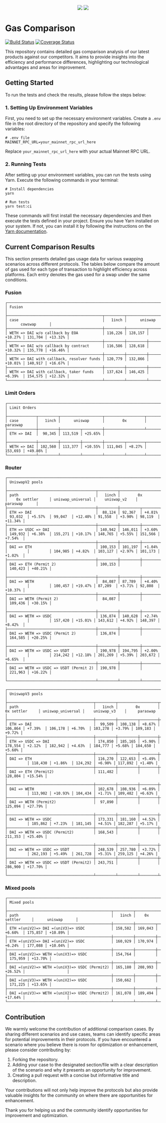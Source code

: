 <div align="center">
    <img src="https://github.com/1inch/gas-comparison/blob/master/.github/1inch_github_w.svg#gh-light-mode-only">
    <img src="https://github.com/1inch/gas-comparison/blob/master/.github/1inch_github_b.svg#gh-dark-mode-only">
</div>

# Gas Comparison

[![Build Status](https://github.com/1inch/gas-comparison/workflows/CI/badge.svg)](https://github.com/1inch/gas-comparison/actions)
[![Coverage Status](https://codecov.io/gh/1inch/gas-comparison/graph/badge.svg?token=8VSYYAY3J1)](https://codecov.io/gh/1inch/gas-comparison)

This repository contains detailed gas comparison analysis of our latest products against our competitors. It aims to provide insights into the efficiency and performance differences, highlighting our technological advantages and areas for improvement.

## Getting Started
To run the tests and check the results, please follow the steps below:

### 1. Setting Up Environment Variables
First, you need to set up the necessary environment variables. Create a `.env` file in the root directory of the repository and specify the following variables:

```
# .env file
MAINNET_RPC_URL=your_mainnet_rpc_url_here
```

Replace `your_mainnet_rpc_url_here` with your actual Mainnet RPC URL.

### 2. Running Tests
After setting up your environment variables, you can run the tests using Yarn. Execute the following commands in your terminal:

```
# Install dependencies
yarn

# Run tests
yarn test:ci
```

These commands will first install the necessary dependencies and then execute the tests defined in your project. Ensure you have Yarn installed on your system. If not, you can install it by following the instructions on the [Yarn documentation](https://classic.yarnpkg.com/en/docs/install).

## Current Comparison Results

This section presents detailed gas usage data for various swapping scenarios across different protocols. The tables below compare the amount of gas used for each type of transaction to highlight efficiency across platforms. Each entry denotes the gas used for a swap under the same conditions.

### Fusion
```
┌─────────────────────────────────────────────────────────────────────────────────────────────┐
│ Fusion                                                                                      │
├───────────────────────────────────────────┬─────────┬───────────────────┬───────────────────┤
│ case                                      │   1inch │      uniswap      │      cowswap      │
├───────────────────────────────────────────┼─────────┼─────────┬─────────┼─────────┬─────────┤
│ WETH => DAI w/o callback by EOA           │ 116,226 │ 128,157 │ +10.27% │ 131,704 │ +13.32% │
├───────────────────────────────────────────┼─────────┼─────────┼─────────┼─────────┼─────────┤
│ WETH => DAI w/o callback by contract      │ 116,586 │ 128,618 │ +10.32% │ 135,778 │ +16.46% │
├───────────────────────────────────────────┼─────────┼─────────┼─────────┼─────────┼─────────┤
│ WETH => DAI with callback, resolver funds │ 120,779 │ 132,866 │ +10.01% │ 140,917 │ +16.67% │
├───────────────────────────────────────────┼─────────┼─────────┼─────────┼─────────┼─────────┤
│ WETH => DAI with callback, taker funds    │ 137,624 │ 146,425 │ +6.39%  │ 154,575 │ +12.32% │
└───────────────────────────────────────────┴─────────┴─────────┴─────────┴─────────┴─────────┘
```

### Limit Orders
```
┌──────────────────────────────────────────────────────────────────────────────────┐
│ Limit Orders                                                                     │
├─────────────┬─────────┬───────────────────┬──────────────────┬───────────────────┤
│ case        │   1inch │      uniswap      │        0x        │     paraswap      │
├─────────────┼─────────┼─────────┬─────────┼──────────────────┴───────────────────┤
│ ETH => DAI  │  90,345 │ 113,519 │ +25.65% │                                      │
├─────────────┼─────────┼─────────┼─────────┼─────────┬────────┬─────────┬─────────┤
│ WETH => DAI │ 102,560 │ 113,377 │ +10.55% │ 111,045 │ +8.27% │ 153,693 │ +49.86% │
└─────────────┴─────────┴─────────┴─────────┴─────────┴────────┴─────────┴─────────┘
```

### Router
```
┌────────────────────────────────────────────────────────────────────────────────────────────────────────────────────────────────────────────────────┐
│ UniswapV2 pools                                                                                                                                    │
├────────────────────────────────────────┬─────────┬──────────────────┬───────────────────┬───────────────────┬──────────────────┬───────────────────┤
│ path                                   │   1inch │        0x        │    0x settler     │ uniswap_universal │    uniswap_v2    │     paraswap      │
├────────────────────────────────────────┼─────────┼─────────┬────────┼─────────┬─────────┼─────────┬─────────┼─────────┬────────┼─────────┬─────────┤
│ ETH => DAI                             │  88,124 │ 92,367  │ +4.81% │ 93,032  │ +5.57%  │ 99,047  │ +12.40% │ 91,558  │ +3.90% │ 98,119  │ +11.34% │
├────────────────────────────────────────┼─────────┼─────────┼────────┼─────────┼─────────┼─────────┼─────────┼─────────┼────────┼─────────┼─────────┤
│ ETH => USDC => DAI                     │ 140,942 │ 146,011 │ +3.60% │ 149,932 │ +6.38%  │ 155,271 │ +10.17% │ 148,765 │ +5.55% │ 151,566 │ +7.54%  │
├────────────────────────────────────────┼─────────┼─────────┼────────┼─────────┼─────────┼─────────┼─────────┼─────────┼────────┼─────────┼─────────┤
│ DAI => ETH                             │ 100,153 │ 101,197 │ +1.04% │         │         │ 104,985 │ +4.82%  │ 103,127 │ +2.97% │ 101,173 │ +1.02%  │
├────────────────────────────────────────┼─────────┼─────────┼────────┼─────────┼─────────┼─────────┴─────────┴─────────┴────────┴─────────┴─────────┤
│ DAI => ETH (Permit 2)                  │ 100,153 │         │        │ 140,423 │ +40.21% │                                                          │
├────────────────────────────────────────┼─────────┼─────────┼────────┼─────────┼─────────┼─────────┬─────────┬─────────┬────────┬─────────┬─────────┤
│ DAI => WETH                            │  84,087 │ 87,789  │ +4.40% │         │         │ 100,457 │ +19.47% │ 87,209  │ +3.71% │ 92,808  │ +10.37% │
├────────────────────────────────────────┼─────────┼─────────┼────────┼─────────┼─────────┼─────────┴─────────┴─────────┴────────┴─────────┴─────────┤
│ DAI => WETH (Permit 2)                 │  84,087 │         │        │ 109,436 │ +30.15% │                                                          │
├────────────────────────────────────────┼─────────┼─────────┼────────┼─────────┼─────────┼─────────┬─────────┬─────────┬────────┬─────────┬─────────┤
│ DAI => WETH => USDC                    │ 136,874 │ 140,628 │ +2.74% │         │         │ 157,420 │ +15.01% │ 143,612 │ +4.92% │ 148,397 │ +8.42%  │
├────────────────────────────────────────┼─────────┼─────────┼────────┼─────────┼─────────┼─────────┴─────────┴─────────┴────────┴─────────┴─────────┤
│ DAI => WETH => USDC (Permit 2)         │ 136,874 │         │        │ 164,585 │ +20.25% │                                                          │
├────────────────────────────────────────┼─────────┼─────────┼────────┼─────────┼─────────┼─────────┬─────────┬─────────┬────────┬─────────┬─────────┤
│ DAI => WETH => USDC => USDT            │ 190,978 │ 194,795 │ +2.00% │         │         │ 214,242 │ +12.18% │ 201,269 │ +5.39% │ 203,672 │ +6.65%  │
├────────────────────────────────────────┼─────────┼─────────┼────────┼─────────┼─────────┼─────────┴─────────┴─────────┴────────┴─────────┴─────────┤
│ DAI => WETH => USDC => USDT (Permit 2) │ 190,978 │         │        │ 221,963 │ +16.22% │                                                          │
└────────────────────────────────────────┴─────────┴─────────┴────────┴─────────┴─────────┴──────────────────────────────────────────────────────────┘
```
```
┌──────────────────────────────────────────────────────────────────────────────────────────────────────────────────────────────────────────────────┐
│ UniswapV3 pools                                                                                                                                  │
├───────────────────────────────────────┬─────────┬──────────────────┬───────────────────┬───────────────────┬──────────────────┬──────────────────┤
│ path                                  │   1inch │        0x        │    0x settler     │ uniswap_universal │    uniswap_v3    │     paraswap     │
├───────────────────────────────────────┼─────────┼─────────┬────────┼─────────┬─────────┼─────────┬─────────┼─────────┬────────┼─────────┬────────┤
│ ETH => DAI                            │  99,509 │ 108,138 │ +8.67% │ 106,864 │ +7.39%  │ 106,178 │ +6.70%  │ 103,278 │ +3.79% │ 109,183 │ +9.72% │
├───────────────────────────────────────┼─────────┼─────────┼────────┼─────────┼─────────┼─────────┼─────────┼─────────┼────────┼─────────┼────────┤
│ ETH => USDC => DAI                    │ 174,850 │ 185,165 │ +5.90% │ 178,554 │ +2.12%  │ 182,942 │ +4.63%  │ 184,777 │ +5.68% │ 184,650 │ +5.60% │
├───────────────────────────────────────┼─────────┼─────────┼────────┼─────────┼─────────┼─────────┼─────────┼─────────┼────────┼─────────┼────────┤
│ DAI => ETH                            │ 116,270 │ 122,653 │ +5.49% │         │         │ 118,430 │ +1.86%  │ 124,292 │ +6.90% │ 117,892 │ +1.40% │
├───────────────────────────────────────┼─────────┼─────────┼────────┼─────────┼─────────┼─────────┴─────────┴─────────┴────────┴─────────┴────────┤
│ DAI => ETH (Permit2)                  │ 111,482 │         │        │ 128,804 │ +15.54% │                                                         │
├───────────────────────────────────────┼─────────┼─────────┼────────┼─────────┼─────────┼─────────┬─────────┬─────────┬────────┬─────────┬────────┤
│ DAI => WETH                           │ 102,678 │ 108,936 │ +6.09% │         │         │ 113,902 │ +10.93% │ 104,434 │ +1.71% │ 109,482 │ +6.63% │
├───────────────────────────────────────┼─────────┼─────────┼────────┼─────────┼─────────┼─────────┴─────────┴─────────┴────────┴─────────┴────────┤
│ DAI => WETH (Permit2)                 │  97,890 │         │        │ 125,094 │ +27.79% │                                                         │
├───────────────────────────────────────┼─────────┼─────────┼────────┼─────────┼─────────┼─────────┬─────────┬─────────┬────────┬─────────┬────────┤
│ DAI => WETH => USDC                   │ 173,331 │ 181,160 │ +4.52% │         │         │ 185,862 │ +7.23%  │ 181,145 │ +4.51% │ 182,287 │ +5.17% │
├───────────────────────────────────────┼─────────┼─────────┼────────┼─────────┼─────────┼─────────┴─────────┴─────────┴────────┴─────────┴────────┤
│ DAI => WETH => USDC (Permit2)         │ 168,543 │         │        │ 211,353 │ +25.40% │                                                         │
├───────────────────────────────────────┼─────────┼─────────┼────────┼─────────┼─────────┼─────────┬─────────┬─────────┬────────┬─────────┬────────┤
│ DAI => WETH => USDC => USDT           │ 248,539 │ 257,780 │ +3.72% │         │         │ 262,193 │ +5.49%  │ 261,728 │ +5.31% │ 259,125 │ +4.26% │
├───────────────────────────────────────┼─────────┼─────────┼────────┼─────────┼─────────┼─────────┴─────────┴─────────┴────────┴─────────┴────────┤
│ DAI => WETH => USDC => USDT (Permit2) │ 243,751 │         │        │ 286,900 │ +17.70% │                                                         │
└───────────────────────────────────────┴─────────┴─────────┴────────┴─────────┴─────────┴─────────────────────────────────────────────────────────┘
```
### Mixed pools
```
┌─────────────────────────────────────────────────────────────────────────────────────────────────┐
│ Mixed pools                                                                                     │
├───────────────────────────────────────────────┬─────────┬───────────────────┬───────────────────┤
│ path                                          │   1inch │    0x settler     │      uniswap      │
├───────────────────────────────────────────────┼─────────┼─────────┬─────────┼─────────┬─────────┤
│ ETH =(uniV2)=> DAI =(uniV3)=> USDC            │ 158,582 │ 169,043 │ +6.60%  │ 175,857 │ +10.89% │
├───────────────────────────────────────────────┼─────────┼─────────┼─────────┼─────────┼─────────┤
│ ETH =(uniV3)=> DAI =(uniV2)=> USDC            │ 160,929 │ 170,974 │ +6.24%  │ 177,088 │ +10.04% │
├───────────────────────────────────────────────┼─────────┼─────────┼─────────┼─────────┼─────────┤
│ DAI =(uniV2)=> WETH =(uniV3)=> USDC           │ 154,764 │         │         │ 175,959 │ +13.70% │
├───────────────────────────────────────────────┼─────────┼─────────┼─────────┼─────────┴─────────┤
│ DAI =(uniV2)=> WETH =(uniV3)=> USDC (Permit2) │ 165,180 │ 208,993 │ +26.52% │                   │
├───────────────────────────────────────────────┼─────────┼─────────┼─────────┼─────────┬─────────┤
│ DAI =(uniV3)=> WETH =(uniV2)=> USDC           │ 150,662 │         │         │ 171,225 │ +13.65% │
├───────────────────────────────────────────────┼─────────┼─────────┼─────────┼─────────┴─────────┤
│ DAI =(uniV3)=> WETH =(uniV2)=> USDC (Permit2) │ 161,078 │ 189,494 │ +17.64% │                   │
└───────────────────────────────────────────────┴─────────┴─────────┴─────────┴───────────────────┘
```

## Contribution

We warmly welcome the contribution of additional comparison cases. By sharing different scenarios and use cases, teams can identify specific areas for potential improvements in their protocols. If you have encountered a scenario where you believe there is room for optimization or enhancement, please consider contributing by:

1. Forking the repository.
2. Adding your case to the designated section/file with a clear description of the scenario and why it presents an opportunity for improvement.
3. Creating a pull request with a concise but informative title and description.

Your contributions will not only help improve the protocols but also provide valuable insights for the community on where there are opportunities for enhancement.

Thank you for helping us and the community identify opportunities for improvement and optimization.
